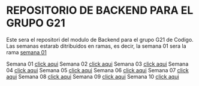 # REPOSITORIO DE BACKEND PARA EL GRUPO G21

Este sera el repositori del modulo de Backend para el grupo G21 de Codigo. Las semanas estarab ditribuidos en ramas, es decir, la semana 01 sera la rama <a href="https://www.google.com/">semana 01</a>

Semana 01 <a href="https://www.google.com/">click aqui</a>
Semana 02 <a href="https://www.google.com/">click aqui</a>
Semana 03 <a href="https://www.google.com/">click aqui</a>
Semana 04 <a href="https://www.google.com/">click aqui</a>
Semana 05 <a href="https://www.google.com/">click aqui</a>
Semana 06 <a href="https://www.google.com/">click aqui</a>
Semana 07 <a href="https://www.google.com/">click aqui</a>
Semana 08 <a href="https://www.google.com/">click aqui</a>
Semana 09 <a href="https://www.google.com/">click aqui</a>
Semana 10 <a href="https://www.google.com/">click aqui</a>

